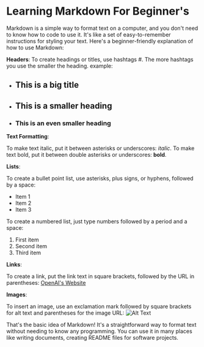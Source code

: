 # Learning Markdown For Beginner's

Markdown is a simple way to format text on a computer, and you don't need to know how to code to use it. It's like a set of easy-to-remember instructions for styling your text. Here's a beginner-friendly explanation of how to use Markdown:

**Headers**: To create headings or titles, use hashtags #. The more hashtags you use the smaller the heading. example:

* ## This is a big title

* ## This is a smaller heading

* ### This is an even smaller heading

**Text Formatting**:

To make text italic, put it between asterisks or underscores: *italic*.
To make text bold, put it between double asterisks or underscores: **bold**.

**Lists**:

To create a bullet point list, use asterisks, plus signs, or hyphens, followed by a space:

* Item 1
* Item 2
* Item 3

To create a numbered list, just type numbers followed by a period and a space:

1. First item
2. Second item
3. Third item

**Links**:

To create a link, put the link text in square brackets, followed by the URL in parentheses: [OpenAI's Website](https://www.openai.com/)

**Images**:

To insert an image, use an exclamation mark followed by square brackets for alt text and parentheses for the image URL: ![Alt Text](image-url.jpg)

That's the basic idea of Markdown! It's a straightforward way to format text without needing to know any programming. You can use it in many places like writing documents, creating README files for software projects.
